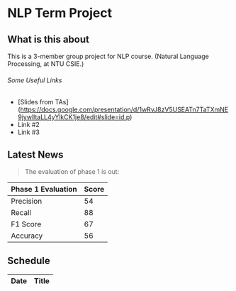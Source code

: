 NLP Term Project
================

What is this about
------------------

This is a 3-member group project for NLP course.
(Natural Language Processing, at NTU CSIE.)

###### Some Useful Links
+ [Slides from TAs] (https://docs.google.com/presentation/d/1wRvJ8zV5USEATn7TaTXmNE9jywlltaLL4yYlkCK1je8/edit#slide=id.p)
+ Link #2
+ Link #3

Latest News
-----------

> The evaluation of phase 1 is out:

|Phase 1 Evaluation|Score|
|:-----------------|:-----|
|Precision|54|
|Recall|88|
|F1 Score|67|
|Accuracy|56|

Schedule
--------
|Date|Title|
|:---|:----|

